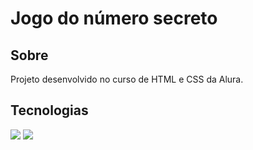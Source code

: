 <h1>Jogo do número secreto</h1>

<h2>Sobre</h2>
<p>Projeto desenvolvido no curso de HTML e CSS da Alura.</p>

## Tecnologias
<div>
  <img src="https://img.shields.io/badge/HTML-239120?style=for-the-badge&logo=html5&logoColor=white">
  <img src="https://img.shields.io/badge/CSS-239120?&style=for-the-badge&logo=css3&logoColor=white">
  </div>


